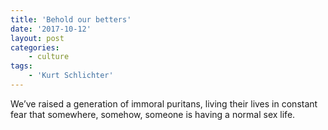 ```yaml
---
title: 'Behold our betters'
date: '2017-10-12'
layout: post
categories:
    - culture
tags:
    - 'Kurt Schlichter'
---
```


We’ve raised a generation of immoral puritans, living their lives in constant fear that somewhere, somehow, someone is having a normal sex life.